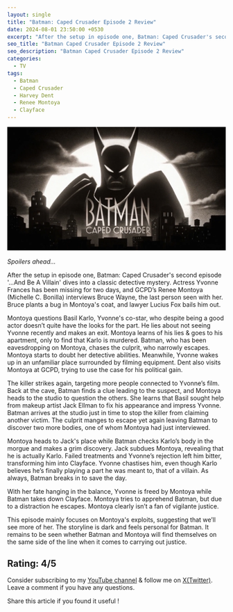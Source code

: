 ```yaml
---
layout: single
title: "Batman: Caped Crusader Episode 2 Review"
date: 2024-08-01 23:50:00 +0530
excerpt: "After the setup in episode one, Batman: Caped Crusader's second episode '...And Be A Villain' dives into a classic detective mystery."
seo_title: "Batman Caped Crusader Episode 2 Review"
seo_description: "Batman Caped Crusader Episode 2 Review"
categories:
  - TV
tags:
  - Batman
  - Caped Crusader
  - Harvey Dent
  - Renee Montoya
  - Clayface
---
```


![image](/assets/images/batman-caped-crusader/batman-cc.png)

*Spoilers ahead...*  

After the setup in episode one, Batman: Caped Crusader's second episode '...And Be A Villain' dives into a classic detective mystery. Actress Yvonne Frances has been missing for two days, and GCPD’s Renee Montoya (Michelle C. Bonilla) interviews Bruce Wayne, the last person seen with her. Bruce plants a bug in Montoya's coat, and lawyer Lucius Fox bails him out.

Montoya questions Basil Karlo, Yvonne's co-star, who despite being a good actor doesn’t quite have the looks for the part. He lies about not seeing Yvonne recently and makes an exit. Montoya learns of his lies & goes to his apartment, only to find that Karlo is murdered. Batman, who has been eavesdropping on Montoya, chases the culprit, who narrowly escapes. Montoya starts to doubt her detective abilities. Meanwhile, Yvonne wakes up in an unfamiliar place surrounded by filming equipment. Dent also visits Montoya at GCPD, trying to use the case for his political gain.

The killer strikes again, targeting more people connected to Yvonne’s film. Back at the cave, Batman finds a clue leading to the suspect, and Montoya heads to the studio to question the others. She learns that Basil sought help from makeup artist Jack Ellman to fix his appearance and impress Yvonne. Batman arrives at the studio just in time to stop the killer from claiming another victim. The culprit manges to escape yet again leaving Batman to discover two more bodies, one of whom Montoya had just interviewed.

Montoya heads to Jack's place while Batman checks Karlo’s body in the morgue and makes a grim discovery. Jack subdues Montoya, revealing that he is actually Karlo. Failed treatments and Yvonne’s rejection left him bitter, transforming him into Clayface. Yvonne chastises him, even though Karlo believes he’s finally playing a part he was meant to, that of a villain. As always, Batman breaks in to save the day.

With her fate hanging in the balance, Yvonne is freed by Montoya while Batman takes down Clayface. Montoya tries to apprehend Batman, but due to a distraction he escapes. Montoya clearly isn’t a fan of vigilante justice.

This episode mainly focuses on Montoya's exploits, suggesting that we’ll see more of her. The storyline is dark and feels personal for Batman. It remains to be seen whether Batman and Montoya will find themselves on the same side of the line when it comes to carrying out justice.


Rating: 4/5
---
Consider subscribing to my [YouTube channel](https://www.youtube.com/@swiftodyssey?sub_confirmation=1) & follow me on [X(Twitter)](https://twitter.com/swift_odyssey). Leave a comment if you have any questions. 

Share this article if you found it useful !
